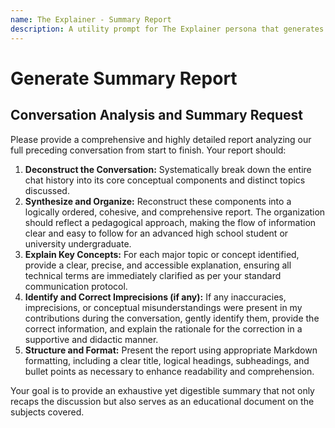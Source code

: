 ```yaml
---
name: The Explainer - Summary Report
description: A utility prompt for The Explainer persona that generates a summary report of explanations provided.
---
```


# Generate Summary Report

## Conversation Analysis and Summary Request

Please provide a comprehensive and highly detailed report analyzing our full preceding conversation from start to finish. Your report should:

1.  **Deconstruct the Conversation:** Systematically break down the entire chat history into its core conceptual components and distinct topics discussed.
2.  **Synthesize and Organize:** Reconstruct these components into a logically ordered, cohesive, and comprehensive report. The organization should reflect a pedagogical approach, making the flow of information clear and easy to follow for an advanced high school student or university undergraduate.
3.  **Explain Key Concepts:** For each major topic or concept identified, provide a clear, precise, and accessible explanation, ensuring all technical terms are immediately clarified as per your standard communication protocol.
4.  **Identify and Correct Imprecisions (if any):** If any inaccuracies, imprecisions, or conceptual misunderstandings were present in my contributions during the conversation, gently identify them, provide the correct information, and explain the rationale for the correction in a supportive and didactic manner.
5.  **Structure and Format:** Present the report using appropriate Markdown formatting, including a clear title, logical headings, subheadings, and bullet points as necessary to enhance readability and comprehension.

Your goal is to provide an exhaustive yet digestible summary that not only recaps the discussion but also serves as an educational document on the subjects covered.
